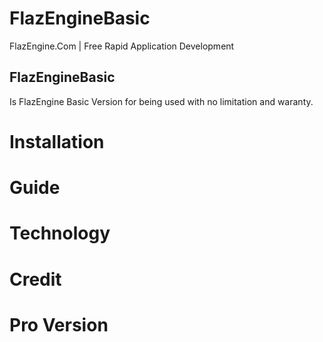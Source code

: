 # FlazEngineBasic
FlazEngine.Com | Free Rapid Application Development
## FlazEngineBasic
Is FlazEngine Basic Version for being used with no limitation and waranty.
# Installation
# Guide
# Technology
# Credit
# Pro Version
